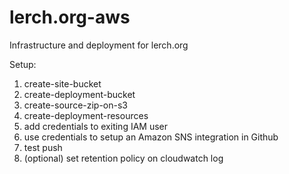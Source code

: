 # lerch.org-aws
Infrastructure and deployment for lerch.org

Setup:

1. create-site-bucket
2. create-deployment-bucket
3. create-source-zip-on-s3
4. create-deployment-resources
5. add credentials to exiting IAM user
6. use credentials to setup an Amazon SNS integration in Github
7. test push
8. (optional) set retention policy on cloudwatch log
